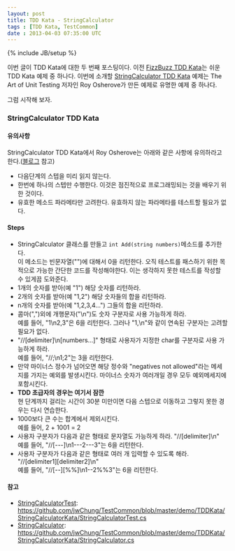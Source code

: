 ```yaml
---
layout: post
title: TDD Kata - StringCalculator
tags : [TDD Kata, TestCommon]
date : 2013-04-03 07:35:00 UTC
---
```

{% include JB/setup %}

이번 글이 TDD Kata에 대한 두 번째 포스팅이다.
이전 [FizzBuzz TDD Kata](/TDD-KATA-FizzBuzz-게임/)는 쉬운 TDD Kata 예제 중 하나다.
이번에 소개할 [StringCalculator TDD Kata] 예제는 The Art of Unit Testing 저자인
Roy Osherove가 만든 예제로 유명한 예제 중 하나다.

그럼 시작해 보자.

### StringCalculator TDD Kata

#### 유의사항
StringCalculator TDD Kata에서 Roy Osherove는 아래와 같은 사항에 유의하라고 한다.([블로그][StringCalculator TDD Kata] 참고)

*   다음단계의 스텝을 미리 읽지 않는다.
*   한번에 하나의 스텝만 수행한다. 이것은 점진적으로 프로그래밍되는 것을 배우기 위한 것이다.
*   유효한 메소드 파라메타만 고려한다. 유효하지 않는 파라메타를 테스트할 필요가 없다.



#### Steps
*   StringCalculator 클래스를 만들고 `int Add(string numbers)`메소드를 추가한다.  
이 메소드는 빈문자열("")에 대해서 0을 리턴한다.
오직 테스트를 패스하기 위한 목적으로 가능한 간단한 코드를 작성해야한다.
이는 생각하지 못한 테스트를 작성할 수 있게끔 도와준다.
*   1개의 숫자를 받아(예 "1") 해당 숫자를 리턴하라.
*   2개의 숫자를 받아(예 "1,2") 해당 숫자들의 합을 리턴하라.
*   n개의 숫자를 받아(예 "1,2,3,4...") 그들의 합을 리턴하라.
*   콤마(",")외에 개행문자("\n")도 숫자 구분자로 사용 가능하게 하라.  
예를 들어, "1\n2,3"은 6을 리턴한다.
그러나 "1,\n"와 같이 연속된 구분자는 고려할 필요가 없다.
*   "//[delimiter]\n[numbers…]" 형태로 사용자가 지정한 char를 구분자로 사용 가능하게 하라.  
예를 들어, "//;\n1;2"는 3을 리턴한다.
*   만약 마이너스 정수가 넘어오면 해당 정수와 "negatives not allowed"라는 메세지를 가지는 예외를 발생시킨다.
마이너스 숫자가 여러개일 경우 모두 예외메세지에 포함시킨다.
*   **TDD 초급자의 경우는 여기서 잠깐**  
현 단계까지 걸리는 시간이 30분 미만이면 다음 스텝으로 이동하고 그렇지 못한 경우는 다시 연습한다.
*   1000보다 큰 수는 합계에서 제외시킨다.  
예를 들어,  2 + 1001  = 2
*   사용자 구분자가 다음과 같은 형태로 문자열도 가능하게 하라. "//[delimiter]\n"  
예를 들어, "//[---]\n1---2---3"는 6을 리턴한다.
*   사용자 구분자가 다음과 같은 형태로 여러 개 입력할 수 있도록 해라. "//[delimiter1][delimiter2]\n"  
예를 들어, "//[--][%%]\n1--2%%3"는 6을 리턴한다.

<!-- break -->

#### 참고
*   [StringCalculatorTest](https://github.com/jwChung/TestCommon/blob/master/demo/TDDKata/StringCalculatorKata/StringCalculatorTest.cs):  
https://github.com/jwChung/TestCommon/blob/master/demo/TDDKata/StringCalculatorKata/StringCalculatorTest.cs
*   [StringCalculator](https://github.com/jwChung/TestCommon/blob/master/demo/TDDKata/StringCalculatorKata/StringCalculator.cs):  
https://github.com/jwChung/TestCommon/blob/master/demo/TDDKata/StringCalculatorKata/StringCalculator.cs

[StringCalculator TDD Kata]: http://osherove.com/tdd-kata-1/